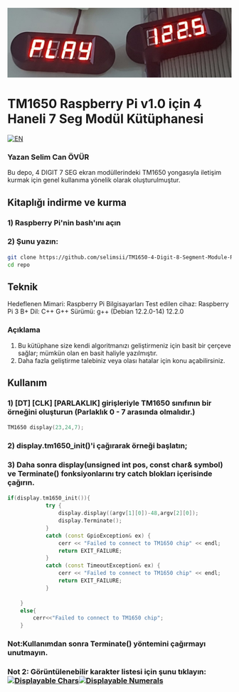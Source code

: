![Ekran Modülü](img/3.jpg)

# TM1650 Raspberry Pi v1.0 için 4 Haneli 7 Seg Modül Kütüphanesi

[![EN](https://github.com/selimsii/TM1650-4-Digit-8-Segment-Module-Raspberry-Pi/blob/main/img/en.svg)](README.md)

### Yazan Selim Can ÖVÜR

Bu depo, 4 DIGIT 7 SEG ekran modüllerindeki TM1650 yongasıyla iletişim kurmak için genel kullanıma yönelik olarak oluşturulmuştur.


## Kitaplığı indirme ve kurma

### 1) Raspberry Pi'nin bash'ını açın
### 2) Şunu yazın:

``` bash
git clone https://github.com/selimsii/TM1650-4-Digit-8-Segment-Module-Raspberry-Pi.git
cd repo
```

## Teknik
Hedeflenen Mimari: Raspberry Pi Bilgisayarları
Test edilen cihaz: Raspberry Pi 3 B+
Dil: C++
G++ Sürümü: g++ (Debian 12.2.0-14) 12.2.0



### Açıklama

1) Bu kütüphane size kendi algoritmanızı geliştirmeniz için basit bir çerçeve sağlar; mümkün olan en basit haliyle yazılmıştır.
2) Daha fazla geliştirme talebiniz veya olası hatalar için konu açabilirsiniz.


## Kullanım

### 1) [DT] [CLK] [PARLAKLIK] girişleriyle TM1650 sınıfının bir örneğini oluşturun (Parlaklık 0 - 7 arasında olmalıdır.)
```C++
TM1650 display(23,24,7);
```

### 2) display.tm1650_init()'i çağırarak örneği başlatın;
### 3) Daha sonra display(unsigned int pos, const char& symbol) ve Terminate() fonksiyonlarını try catch blokları içerisinde çağırın.

```C++
if(display.tm1650_init()){
			try {   
				display.display((argv[1][0])-48,argv[2][0]);
				display.Terminate();
			}
			catch (const GpioException& ex) {
				cerr << "Failed to connect to TM1650 chip" << endl;
				return EXIT_FAILURE;
			}
			catch (const TimeoutException& ex) {
				cerr << "Failed to connect to TM1650 chip" << endl;
				return EXIT_FAILURE;
			}	
		
	}
	else{
		cerr<<"Failed to connect to TM1650 chip";
	}
```

### Not:Kullanımdan sonra Terminate() yöntemini çağırmayı unutmayın.
### Not 2: Görüntülenebilir karakter listesi için şunu tıklayın: [![Displayable Chars](https://img.shields.io/badge/Button-Click%20Me-brightgreen)](https://github.com/selimsii/TM1650-4-Digit-8-Segment-Module-Raspberry-Pi/blob/master/img/Seven_seg_characthers.png)[![Displayable Numerals](https://img.shields.io/badge/Button-Click%20Me-brightgreen)](https://github.com/selimsii/TM1650-4-Digit-8-Segment-Module-Raspberry-Pi/blob/master/img/seven_seg_numbers.png)

